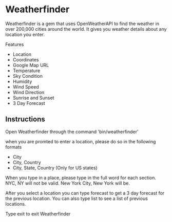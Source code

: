 # Weatherfinder

Weatherfinder is a gem that uses OpenWeatherAPI to find the weather in over 200,000 cities around the world. It gives you weather details about any location you enter.

Features

- Location 
- Coordinates 
- Google Map URL 
- Temperature
- Sky Condition
- Humidity
- Wind Speed
- Wind Direction
- Sunrise and Sunset
- 3 Day Forecast

## Instructions

Open Weatherfinder through the command 'bin/weatherfinder'

when you are promted to enter a location, please do so in the following formats

- City 
- City, Country
- City, State, Country (Only for US states)

When you type in a place, please type in the full word for each section. NYC, NY will not be valid. New York City, New York will be.

After you select a location you can type forecast to get a 3 day forecast for the previous location. You can also type list to see a list of previous locations.

Type exit to exit Weatherfinder

